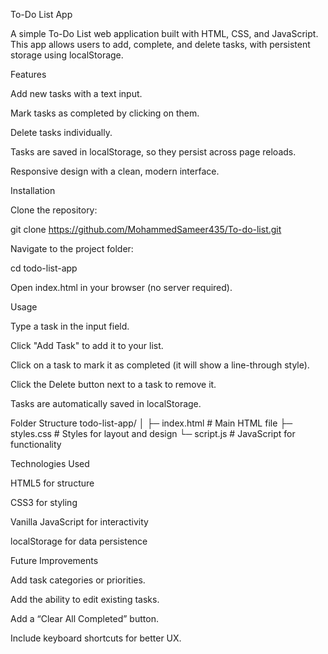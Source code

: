 To-Do List App

A simple To-Do List web application built with HTML, CSS, and JavaScript. This app allows users to add, complete, and delete tasks, with persistent storage using localStorage.

Features

Add new tasks with a text input.

Mark tasks as completed by clicking on them.

Delete tasks individually.

Tasks are saved in localStorage, so they persist across page reloads.

Responsive design with a clean, modern interface.


Installation

Clone the repository:

git clone https://github.com/MohammedSameer435/To-do-list.git


Navigate to the project folder:

cd todo-list-app


Open index.html in your browser (no server required).

Usage

Type a task in the input field.

Click "Add Task" to add it to your list.

Click on a task to mark it as completed (it will show a line-through style).

Click the Delete button next to a task to remove it.

Tasks are automatically saved in localStorage.

Folder Structure
todo-list-app/
│
├─ index.html       # Main HTML file
├─ styles.css       # Styles for layout and design
└─ script.js        # JavaScript for functionality

Technologies Used

HTML5 for structure

CSS3 for styling

Vanilla JavaScript for interactivity

localStorage for data persistence

Future Improvements

Add task categories or priorities.

Add the ability to edit existing tasks.

Add a “Clear All Completed” button.

Include keyboard shortcuts for better UX.
